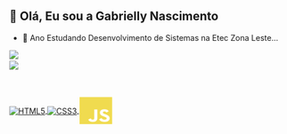 ## 💙 Olá, Eu sou a Gabrielly Nascimento


- 🥈 Ano Estudando Desenvolvimento de Sistemas na Etec Zona Leste...

<div>
  <a href="https://github.com/Gabr1ell1">
  <img height="180em" src="https://github-readme-stats.vercel.app/api?username=Gabr1ell1&show_icons=true&theme=tokyonight&include_all_commits=true&count_private=true">
<br>
  <img height="150em" src="https://github-readme-stats.vercel.app/api/top-langs/?username=Gabr1&hide_progress=true&theme=tokyonight">
</div>
    
##

<div style="display: inline_block"><br>
  <img align="center" alt="HTML5" height="50" width="60" src="https://cdn.jsdelivr.net/gh/devicons/devicon/icons/html5/html5-original.svg">      
  <img align="center" alt="CSS3" height="50" width="60" src="https://cdn.jsdelivr.net/gh/devicons/devicon/icons/css3/css3-original.svg"">      
  <img align="center" alt="JS" height="50" width="60" src="https://raw.githubusercontent.com/devicons/devicon/master/icons/javascript/javascript-plain.svg">        
</div>

##
<div>

</div>





